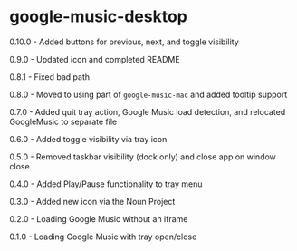 # google-music-desktop
0.10.0 - Added buttons for previous, next, and toggle visibility

0.9.0 - Updated icon and completed README

0.8.1 - Fixed bad path

0.8.0 - Moved to using part of `google-music-mac` and added tooltip support

0.7.0 - Added quit tray action, Google Music load detection, and relocated GoogleMusic to separate file

0.6.0 - Added toggle visibility via tray icon

0.5.0 - Removed taskbar visibility (dock only) and close app on window close

0.4.0 - Added Play/Pause functionality to tray menu

0.3.0 - Added new icon via the Noun Project

0.2.0 - Loading Google Music without an iframe

0.1.0 - Loading Google Music with tray open/close
